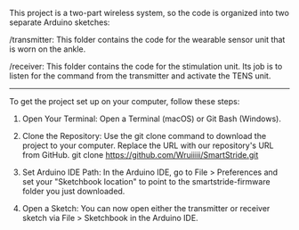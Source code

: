 This project is a two-part wireless system, so the code is organized into two separate Arduino sketches:

/transmitter: This folder contains the code for the wearable sensor unit that is worn on the ankle. 

/receiver: This folder contains the code for the stimulation unit. Its job is to listen for the command from the transmitter and activate the TENS unit.

---
To get the project set up on your computer, follow these steps:
1. Open Your Terminal: Open a Terminal (macOS) or Git Bash (Windows).
2. Clone the Repository: Use the git clone command to download the project to your computer. Replace the URL with our repository's URL from GitHub.
git clone https://github.com/Wruiiiii/SmartStride.git

3. Set Arduino IDE Path: In the Arduino IDE, go to File > Preferences and set your "Sketchbook location" to point to the smartstride-firmware folder you just downloaded.
4. Open a Sketch: You can now open either the transmitter or receiver sketch via File > Sketchbook in the Arduino IDE.
